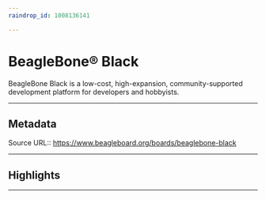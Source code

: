 ```yaml
---
raindrop_id: 1008136141

---
```


# BeagleBone® Black
BeagleBone Black is a low-cost, high-expansion, community-supported development platform for developers and hobbyists.
___
## Metadata
Source URL:: https://www.beagleboard.org/boards/beaglebone-black


___
## Highlights
___